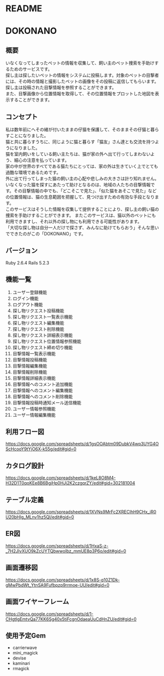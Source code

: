 # README

# DOKONANO

## 概要
いなくなってしまったペットの情報を収集して、飼い主のペット捜索を手助けするためのサービスです。
<br>
探し主は探したいペットの情報をシステムに投稿します。対象のペットの目撃者には、その時の情報と撮影したペットの画像をその投稿に返信してもらいます。探し主は投稿された目撃情報を参照することができます。
<br>
また、目撃画像から位置情報を取得して、その位置情報をプロットした地図を表示することができます。

## コンセプト
私は数年前にへその緒が付いたままの仔猫を保護して、そのままその仔猫と暮らすことになりました。
<br>
猫と共に暮らすうちに、同じように猫と暮らす「猫友」さん達とも交流を持つようになりました。
<br>
猫を室内飼いをしている飼い主たちは、猫が家の外へ出て行ってしまわないよう、細心の注意を払っています。
<br>
家の中が世界のすべてである猫たちにとっては、家の外は生きていく上でとても過酷な環境であるためです。
<br>
外に出て行ってしまった猫の飼い主の心配や悲しみの大きさは計り知れません。いなくなった猫を探すにあたって助けとなるのは、地域の人たちの目撃情報です。その目撃情報の中でも、「どこそこで見た」、「似た猫をあそこで見た」などの位置情報は、猫の生息範囲を把握して、見つけ出すための有効な手段となります。
<br>
このサービスはそうした情報を収集して提供することにより、探し主の飼い猫の捜索を手助けすることができます。
またこのサービスは、猫以外のペットにも利用できますし、それ以外の探し物にも利用できる可能性があります。
<br>
「大切な探し物は自分一人だけで探さず、みんなに助けてもらおう」そんな思いでできたのがこの「DOKONANO」です。

## バージョン
Ruby 2.6.4
Rails 5.2.3

## 機能一覧
1. ユーザー登録機能
2. ログイン機能
3. ログアウト機能
4. 探し物リクエスト投稿機能
5. 探し物リクエスト一覧表示機能
6. 探し物リクエスト編集機能
7. 探し物リクエスト削除機能
8. 探し物リクエスト詳細表示機能
9. 探し物リクエスト位置情報参照機能
10. 探し物リクエスト締め切り機能
11. 目撃情報一覧表示機能
12. 目撃情報投稿機能
13. 目撃情報編集機能
14. 目撃情報削除機能
15. 目撃情報詳細表示機能
16. 目撃情報へのコメント追加機能
17. 目撃情報へのコメント編集機能
18. 目撃情報へのコメント削除機能
19. 目撃情報投稿時通知メール送信機能
20. ユーザー情報参照機能
21. ユーザー情報編集機能

## 利用フロー図
https://docs.google.com/spreadsheets/d/1gsOOAbtm09DubkV4wp3UYG4OScHcooY9tYjO6X-k55g/edit#gid=0

## カタログ設計
https://docs.google.com/spreadsheets/d/1keL8O8M4-H32D1T0qoKEe8B6BgjHp0HJj2K2czgqrZY/edit#gid=302181004

## テーブル定義
https://docs.google.com/spreadsheets/d/1XVNs9MrFc2XREClhH9CHx_iR0U20bHIg_MLnv1hz5QI/edit#gid=0

## ER図
https://docs.google.com/spreadsheets/d/1HxaS-z-_7H2JIvXUO9kZcUYTQbwwoIbz_mmUE8p3P6o/edit#gid=0

## 画面遷移図
https://docs.google.com/spreadsheets/d/1x8S-q10Z1Dk-gMwPbdWt_YtnSA9Fufbpzp9rrmoe-UU/edit#gid=0

## 画面ワイヤーフレーム
https://docs.google.com/spreadsheets/d/1-CHgtIgEmtvQa77KK6Sg40x5tiFcgnOdaeaUuCdHnZU/edit#gid=0

## 使用予定Gem
* carrierwave
* mini_magick
* devise
* kaminari
* rmagick

